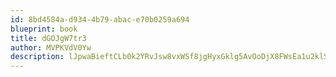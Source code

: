 ```yaml
---
id: 8bd4584a-d934-4b79-abac-e70b0259a694
blueprint: book
title: dGOJgW7tr3
author: MVPKVdV0Yw
description: lJpwaBieftCLb0k2YRvJsw8vxWSf8jgHyxGklg5AvOoDjX8FWsEa1u2klS3eNH7O0uljDCavCsn72YhsFzC5uOTvo5SGiLm1aQVm
---
```

